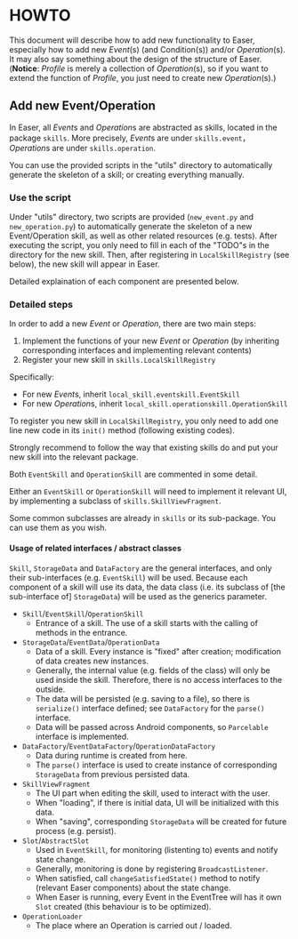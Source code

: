 HOWTO
======

This document will describe how to add new functionality to Easer, especially how to add new *Event*(s) (and Condition(s)) and/or *Operation*(s). It may also say something about the design of the structure of Easer.  
(**Notice**: *Profile* is merely a collection of *Operation*(s), so if you want to extend the function of *Profile*, you just need to create new *Operation*(s).)

Add new Event/Operation
------

In Easer, all *Event*s and *Operation*s are abstracted as skills, located in the package `skills`. More precisely, *Event*s are under `skills.event`，*Operation*s are under `skills.operation`.

You can use the provided scripts in the "utils" directory to automatically generate the skeleton of a skill; or creating everything manually.

### Use the script
Under "utils" directory, two scripts are provided (`new_event.py` and `new_operation.py`) to automatically generate the skeleton of a new Event/Operation skill, as well as other related resources (e.g. tests).
After executing the script, you only need to fill in each of the "TODO"s in the directory for the new skill. Then, after registering in `LocalSkillRegistry` (see below), the new skill will appear in Easer.

Detailed explaination of each component are presented below.

### Detailed steps

In order to add a new *Event* or *Operation*, there are two main steps:

1. Implement the functions of your new *Event* or *Operation* (by inheriting corresponding interfaces and implementing relevant contents)
2. Register your new skill in `skills.LocalSkillRegistry`

Specifically:

* For new *Event*s, inherit `local_skill.eventskill.EventSkill`
* For new *Operation*s, inherit `local_skill.operationskill.OperationSkill`

To register you new skill in `LocalSkillRegistry`, you only need to add one line new code in its `init()` method (following existing codes).

Strongly recommend to follow the way that existing skills do and put your new skill into the relevant package.

Both `EventSkill` and `OperationSkill` are commented in some detail.

Either an `EventSkill` or `OperationSkill` will need to implement it relevant UI, by implementing a subclass of `skills.SkillViewFragment`.

Some common subclasses are already in `skills` or its sub-package. You can use them as you wish.

#### Usage of related interfaces / abstract classes

`Skill`, `StorageData` and `DataFactory` are the general interfaces, and only their sub-interfaces (e.g. `EventSkill`) will be used. Because each component of a skill will use its data, the data class (i.e. its subclass of [the sub-interface of] `StorageData`) will be used as the generics parameter.

* `Skill`/`EventSkill`/`OperationSkill`
	* Entrance of a skill. The use of a skill starts with the calling of methods in the entrance.
* `StorageData`/`EventData`/`OperationData`
	* Data of a skill. Every instance is "fixed" after creation; modification of data creates new instances.
	* Generally, the internal value (e.g. fields of the class) will only be used inside the skill. Therefore, there is no access interfaces to the outside.
	* The data will be persisted (e.g. saving to a file), so there is `serialize()` interface defined; see `DataFactory` for the `parse()` interface.
	* Data will be passed across Android components, so `Parcelable` interface is implemented.
* `DataFactory`/`EventDataFactory`/`OperationDataFactory`
	* Data during runtime is created from here.
	* The `parse()` interface is used to create instance of corresponding `StorageData` from previous persisted data.
* `SkillViewFragment`
	* The UI part when editing the skill, used to interact with the user.
	* When "loading", if there is initial data, UI will be initialized with this data.
	* When "saving", corresponding `StorageData` will be created for future process (e.g. persist).
* `Slot`/`AbstractSlot`
	* Used in `EventSkill`, for monitoring (listenting to) events and notify state change.
	* Generally, monitoring is done by registering `BroadcastListener`.
	* When satisfied, call `changeSatisfiedState()` method to notify (relevant Easer components) about the state change.
	* When Easer is running, every Event in the EventTree will has it own `Slot` created (this behaviour is to be optimized).
* `OperationLoader`
	* The place where an Operation is carried out / loaded.


